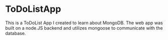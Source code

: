 # ToDoListApp
This is a ToDoList App I created to learn about MongoDB. The web app was built on a node.JS backend and utilizes mongoose to communicate with the database.

